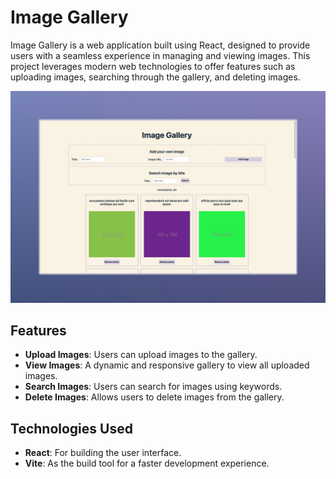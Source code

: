 # Image Gallery

Image Gallery is a web application built using React, designed to provide users with a seamless experience in managing and viewing images. This project leverages modern web technologies to offer features such as uploading images, searching through the gallery, and deleting images.

![image-gallery-react.png](./public/image-gallery.jpeg)

<!-- ## Live Demo
You can view the live demo [here](https://image-gallery-react.netlify.app/). -->

## Features

- **Upload Images**: Users can upload images to the gallery.
- **View Images**: A dynamic and responsive gallery to view all uploaded images.
- **Search Images**: Users can search for images using keywords.
- **Delete Images**: Allows users to delete images from the gallery.

## Technologies Used

- **React**: For building the user interface.
- **Vite**: As the build tool for a faster development experience.
